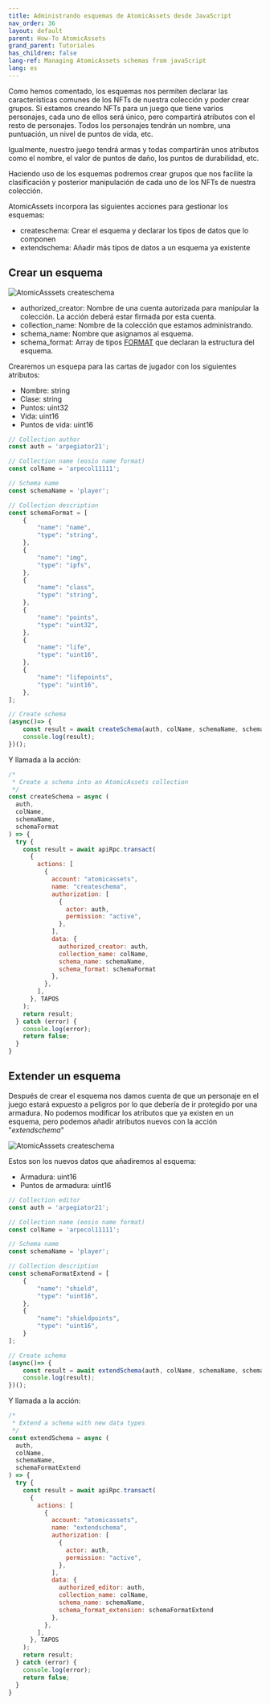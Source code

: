 ```yaml
---
title: Administrando esquemas de AtomicAssets desde JavaScript
nav_order: 36
layout: default
parent: How-To AtomicAssets
grand_parent: Tutoriales
has_children: false
lang-ref: Managing AtomicAssets schemas from javaScript
lang: es
---
```


Como hemos comentado, los esquemas nos permiten declarar las características comunes de los NFTs de nuestra colección y poder crear grupos. Si estamos creando NFTs para un juego que tiene varios personajes, cada uno de ellos será único, pero compartirá atributos con el resto de personajes. Todos los personajes tendrán un nombre, una puntuación, un nivel de puntos de vida, etc. 

Igualmente, nuestro juego tendrá armas y todas compartirán unos atributos como el nombre, el valor de puntos de daño, los puntos de durabilidad, etc.

Haciendo uso de los esquemas podremos crear grupos que nos facilite la clasificación y posterior manipulación de cada uno de los NFTs de nuestra colección.

AtomicAssets incorpora las siguientes acciones para gestionar los esquemas:
-	createschema: Crear el esquema y declarar los tipos de datos que lo componen
-	extendschema: Añadir más tipos de datos a un esquema ya existente

## Crear un esquema

![AtomicAsssets createschema](/assets/img/tutorials/howto_atomicassets/createschema_atomicassets.png)

- authorized_creator: Nombre de una cuenta autorizada para manipular la colección. La acción deberá estar firmada por esta cuenta.
- collection_name: Nombre de la colección que estamos administrando.
- schema_name: Nombre que asignamos al esquema.
- schema_format: Array de tipos [FORMAT](https://github.com/pinknetworkx/atomicassets-contract/wiki/Custom-Types#format) que declaran la estructura del esquema.

Crearemos un esquepa para las cartas de jugador con los siguientes atributos:
- Nombre: string
- Clase: string
- Puntos: uint32
- Vida: uint16
- Puntos de vida: uint16

```js
// Collection author
const auth = 'arpegiator21';

// Collection name (eosio name format)
const colName = 'arpecol11111';

// Schema name
const schemaName = 'player';

// Collection description
const schemaFormat = [
    {
        "name": "name",
        "type": "string",
    },
    {
        "name": "img",
        "type": "ipfs",
    },
    {
        "name": "class",
        "type": "string",
    },
    {
        "name": "points",
        "type": "uint32",
    },
    {
        "name": "life",
        "type": "uint16",
    },
    {
        "name": "lifepoints",
        "type": "uint16",
    },
];

// Create schema
(async()=> {
    const result = await createSchema(auth, colName, schemaName, schemaFormat);
    console.log(result);
})();
```
Y llamada a la acción:
```js
/* 
 * Create a schema into an AtomicAssets collection
 */
const createSchema = async ( 
  auth,
  colName,
  schemaName,
  schemaFormat
) => {
  try {
    const result = await apiRpc.transact(
      {
        actions: [
          {
            account: "atomicassets",
            name: "createschema",
            authorization: [
              {
                actor: auth,
                permission: "active",
              },
            ],
            data: {
              authorized_creator: auth,
              collection_name: colName,
              schema_name: schemaName,
              schema_format: schemaFormat
            },
          },
        ],
      }, TAPOS
    );
    return result;
  } catch (error) {
    console.log(error);
    return false;
  }
}
```

## Extender un esquema

Después de crear el esquema nos damos cuenta de que un personaje en el juego estará expuesto a peligros por lo que debería de ir protegido por una armadura. No podemos modificar los atributos que ya existen en un esquema, pero podemos añadir atributos nuevos con la acción "*extendschema*"

![AtomicAsssets createschema](/assets/img/tutorials/howto_atomicassets/extendschema_atomicassets.png)

Estos son los nuevos datos que añadiremos al esquema:
- Armadura: uint16
- Puntos de armadura: uint16

```js
// Collection editor
const auth = 'arpegiator21';

// Collection name (eosio name format)
const colName = 'arpecol11111';

// Schema name
const schemaName = 'player';

// Collection description
const schemaFormatExtend = [
    {
        "name": "shield",
        "type": "uint16",
    },
    {
        "name": "shieldpoints",
        "type": "uint16",
    }
];

// Create schema
(async()=> {
    const result = await extendSchema(auth, colName, schemaName, schemaFormatExtend);
    console.log(result);
})();
```
Y llamada a la acción:
```js
/* 
 * Extend a schema with new data types
 */
const extendSchema = async ( 
  auth,
  colName,
  schemaName,
  schemaFormatExtend
) => {
  try {
    const result = await apiRpc.transact(
      {
        actions: [
          {
            account: "atomicassets",
            name: "extendschema",
            authorization: [
              {
                actor: auth,
                permission: "active",
              },
            ],
            data: {
              authorized_editor: auth,
              collection_name: colName,
              schema_name: schemaName,
              schema_format_extension: schemaFormatExtend
            },
          },
        ],
      }, TAPOS
    );
    return result;
  } catch (error) {
    console.log(error);
    return false;
  }
}
```

